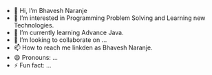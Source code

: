 - 👋 Hi, I’m Bhavesh Naranje
- 👀 I’m interested in Programming Problem Solving and Learning new Technologies.
- 🌱 I’m currently learning Advance Java.
- 💞️ I’m looking to collaborate on ...
- 📫 How to reach me linkden as Bhavesh Naranje.
- 😄 Pronouns: ...
- ⚡ Fun fact: ...

<!---
Bhavesh8625/Bhavesh8625 is a ✨ special ✨ repository because its `README.md` (this file) appears on your GitHub profile.
You can click the Preview link to take a look at your changes.
--->
